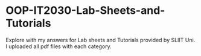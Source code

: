 # OOP-IT2030-Lab-Sheets-and-Tutorials
Explore with my answers for Lab sheets and Tutorials provided by SLIIT Uni. I uploaded all pdf files with each category.
